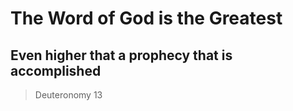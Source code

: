 # The Word of God is the Greatest

## Even higher that a prophecy that is accomplished
> Deuteronomy 13